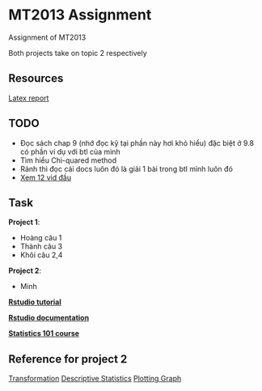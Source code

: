 # MT2013 Assignment

Assignment of MT2013

Both projects take on topic 2 respectively

## Resources

[Latex report](https://www.overleaf.com/1928477183hdqsbktcydxc)

## TODO

* Đọc sách chap 9 (nhớ đọc kỹ tại phần này hơi khó hiểu) đặc biệt ở 9.8 có phần ví dụ với btl của mình
* Tìm hiểu Chi-quared method
* Rảnh thì đọc cái docs luôn đó là giải 1 bài trong btl mình luôn đó
* [Xem 12 vid đầu](https://www.youtube.com/playlist?list=PLblh5JKOoLUK0FLuzwntyYI10UQFUhsY9)

## Task
**Project 1**:
- Hoàng câu 1
- Thành câu 3
- Khôi câu 2,4


**Project 2**:
- Minh

**[Rstudio tutorial](https://www.youtube.com/watch?v=_V8eKsto3Ug)**

**[Rstudio documentation](https://www.rdocumentation.org/)**

**[Statistics 101 course](https://www.youtube.com/c/BrandonFoltz/playlists?view=50&sort=dd&shelf_id=3)**


## Reference for project 2
[Transformation](https://trinachi.github.io/data-design-builds/ch11.html)
[Descriptive Statistics](https://www.statmethods.net/stats/descriptives.html)
[Plotting Graph](https://www.statmethods.net/graphs/creating.html)
